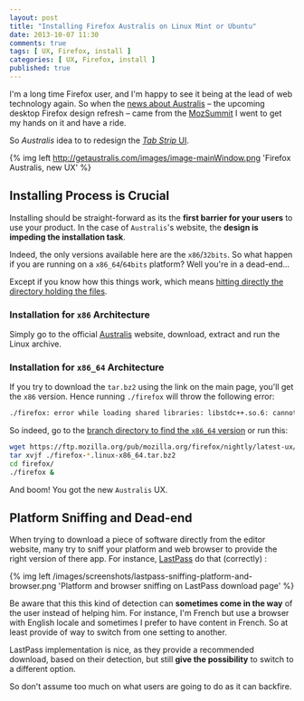 ```yaml
---
layout: post
title: "Installing Firefox Australis on Linux Mint or Ubuntu"
date: 2013-10-07 11:30
comments: true
tags: [ UX, Firefox, install ]
categories: [ UX, Firefox, install ]
published: true
---
```


I'm a long time Firefox user, and I'm happy to see it being at the lead of web technology again. So when the [news about Australis](https://twitter.com/MozillaUX/status/386418196473217024) – the upcoming desktop Firefox design refresh – came from the [MozSummit](https://wiki.mozilla.org/Summit2013) I went to get my hands on it and have a ride.
<!--more-->
So _Australis_ idea to to redesign the [_Tab Strip_ UI](https://wiki.mozilla.org/Tab_Strip_Visual_Redesign).

{% img left http://getaustralis.com/images/image-mainWindow.png 'Firefox Australis, new UX' %}

## Installing Process is Crucial

Installing should be straight-forward as its the **first barrier for your users** to use your product. In the case of `Australis`'s website, the **design is impeding the installation task**.

Indeed, the only versions available here are the `x86`/`32bits`. So what happen if you are running on a `x86_64`/`64bits` platform? Well you're in a dead-end… 

Except if you know how this things work, which means [hitting directly the directory holding the files](https://ftp.mozilla.org/pub/mozilla.org/firefox/nightly/latest-ux/).

### Installation for `x86` Architecture

Simply go to the official [Australis](http://getaustralis.com/) website, download, extract and run the Linux archive.

### Installation for `x86_64` Architecture

If you try to download the `tar.bz2` using the link on the main page, you'll get the `x86` version. Hence running `./firefox` will throw the following error:
```bash
./firefox: error while loading shared libraries: libstdc++.so.6: cannot open shared object file: No such file or directory
```

So indeed, go to the [branch directory to find the `x86_64` version](https://ftp.mozilla.org/pub/mozilla.org/firefox/nightly/latest-ux/) or run this:
```bash
wget https://ftp.mozilla.org/pub/mozilla.org/firefox/nightly/latest-ux/firefox-27.0a1.en-US.linux-x86_64.tar.bz2
tar xvjf ./firefox-*.linux-x86_64.tar.bz2
cd firefox/
./firefox &
```
And boom! You got the new `Australis` UX.

## Platform Sniffing and Dead-end

When trying to download a piece of software directly from the editor website, many try to sniff your platform and web browser to provide the right version of there app. For instance, [LastPass](https://lastpass.com/misc_download.php) do that (correctly) :

{% img left /images/screenshots/lastpass-sniffing-platform-and-browser.png 'Platform and browser sniffing on LastPass download page' %}

Be aware that this this kind of detection can **sometimes come in the way** of the user instead of helping him. For instance, I'm French but use a browser with English locale and sometimes I prefer to have content in French. So at least provide of way to switch from one setting to another.

LastPass implementation is nice, as they provide a recommended download, based on their detection, but still **give the possibility** to switch to a different option. 

So don't assume too much on what users are going to do as it can backfire.


